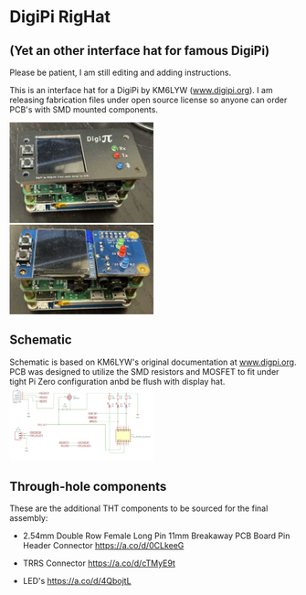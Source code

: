 # DigiPi RigHat
## (Yet an other interface hat for famous DigiPi)

Please be patient, I am still editing and adding instructions.

This is an interface hat for a DigiPi by KM6LYW (www.digipi.org).
I am releasing fabrication files under open source license so anyone can order PCB's with SMD mounted components.

<img src="https://github.com/AC8L/DigiPi_RigHat/blob/main/images/Installed_With_Panel.jpeg" width=50% height=50%>
<img src="https://github.com/AC8L/DigiPi_RigHat/blob/main/images/Installed.jpeg" width=50% height=50%>

## Schematic
Schematic is based on KM6LYW's original documentation at www.digpi.org. PCB was designed to utilize the SMD resistors and MOSFET to fit under tight Pi Zero configuration anbd be flush with display hat.
<img src="https://github.com/AC8L/DigiPi_RigHat/blob/main/images/Schematic.png" width=50% height=50%>

## Through-hole components
These are the additional THT components to be sourced for the final assembly:

- 2.54mm Double Row Female Long Pin 11mm Breakaway PCB Board Pin Header Connector 
https://a.co/d/0CLkeeG

- TRRS Connector
https://a.co/d/cTMyE9t

- LED's
https://a.co/d/4QbojtL
